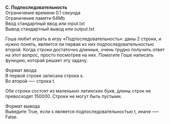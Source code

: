 **C. Подпоследовательность**  
Ограничение времени	0.1 секунда  
Ограничение памяти	64Mb  
Ввод стандартный ввод или input.txt  
Вывод стандартный вывод или output.txt  

Гоша любит играть в игру «Подпоследовательность»: даны 2 строки, и нужно понять, является ли первая из них подпоследовательностью второй. Когда строки достаточно длинные, очень трудно получить ответ на этот вопрос, просто посмотрев на них. Помогите Гоше написать функцию, которая решает эту задачу.  

Формат ввода  
В первой строке записана строка s.  
Во второй —- строка t.  

Обе строки состоят из маленьких латинских букв, длины строк не превосходят 150000. Строки не могут быть пустыми.  

Формат вывода  
Выведите True, если s является подпоследовательностью t, иначе —– False.  
